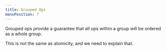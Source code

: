 ```yaml
---
title: Grouped Ops
menuPosition: 7
---
```


Grouped ops provide a guarantee that all ops within a group will be ordered as a whole group.

This is not the same as atomicity, and we need to explain that.
